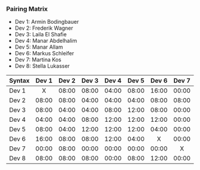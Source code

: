 

### Pairing Matrix

* Dev 1: Armin Bodingbauer
* Dev 2: Frederik Wagner
* Dev 3: Laila El Shafie
* Dev 4: Manar Abdelhalim 
* Dev 5: Manar Allam
* Dev 6: Markus Schleifer
* Dev 7: Martina Kos
* Dev 8: Stella Lukasser

| Syntax      | Dev 1   	  | Dev 2   	  | Dev 3   	  | Dev 4   	  | Dev 5   	  | Dev 6   	  | Dev 7   	  | Dev 8   	  |
| :---        |    :----:   |    :----:   |    :----:   |    :----:   |    :----:   |    :----:   |    :----:   |    :----:   |
| Dev 1       | X           | 08:00       | 08:00       | 04:00       | 08:00       | 16:00       | 00:00       | 08:00       |
| Dev 2       | 08:00       | 08:00           | 04:00       | 04:00       | 04:00       | 08:00       | 08:00       | 08:00       |
| Dev 3       | 08:00       | 04:00       | 04:00           | 08:00       | 12:00       | 08:00       | 00:00       | 08:00       |
| Dev 4       | 04:00       | 04:00       | 08:00       | 12:00           | 12:00       | 12:00       | 00:00       | 00:00       |
| Dev 5       | 08:00       | 04:00       | 12:00       | 12:00       | 12:00           | 04:00       | 00:00       | 08:00       |
| Dev 6       | 16:00       | 08:00       | 08:00       | 12:00       | 04:00       | X           | 00:00       | 12:00       |
| Dev 7       | 00:00       | 08:00       | 00:00       | 00:00       | 00:00       | 00:00       | X           | 00:00       |
| Dev 8       | 08:00       | 08:00       | 08:00       | 00:00       | 08:00       | 12:00       | 00:00       | 04:00           |
